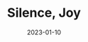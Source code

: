 ---
date: 2023-01-10
dateYear: 2023
isbn: 9780811228237
title: "Silence, Joy"
description: "An inspiring gift-edition of poetry and prose from the world's favorite monk-poet"
cover: cover-silence-joy.jpeg
coverGoogle: https://books.google.com/books/content?id=Wk_MswEACAAJ&printsec=frontcover&img=1&zoom=1&source=gbs_api
pageCount: 96
authors: Thomas Merton
publishers: New Directions Publishing Corporation
published: 2018-12-25
publishedYear: 2018
favorite: false
shelves:
- non-fiction
portfolioFeature: true
---
